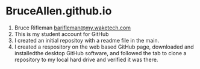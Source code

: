 # BruceAllen.github.io
1. Bruce Rifleman barifleman@my.waketech.com
2. This is my student account for GitHub
3. I created an initial repositoy with a readme file in the main.
4. I created a respository on the web based GitHub page, downloaded and installedthe desktop GitHub software, and followed the tab to clone a repository to my local hard drive and verified it was there.

